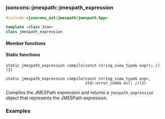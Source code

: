 ### jsoncons::jmespath::jmespath_expression

```c++
#include <jsoncons_ext/jmespath/jmespath.hpp>

template <class Json>
class jmespath_expression
```

#### Member functions

#### Static functions

    static jmespath_expression compile(const string_view_type& expr); // (1)

    static jmespath_expression compile(const string_view_type& expr,
                                       std::error_code& ec); //(2)

Compiles the JMESPath expression and returns a `jmespath_expression` object 
that represents the JMESPath expression.

### Examples


